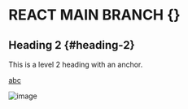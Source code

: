
# REACT MAIN BRANCH {}

## Heading 2 {#heading-2}

This is a level 2 heading with an anchor.

[abc](#https://github.com/alpolcaymis/React/tree/main)






![image](https://github.com/alpolcaymis/React/assets/71964088/11c02711-38a7-4e3b-85f8-db6714b76f10)
